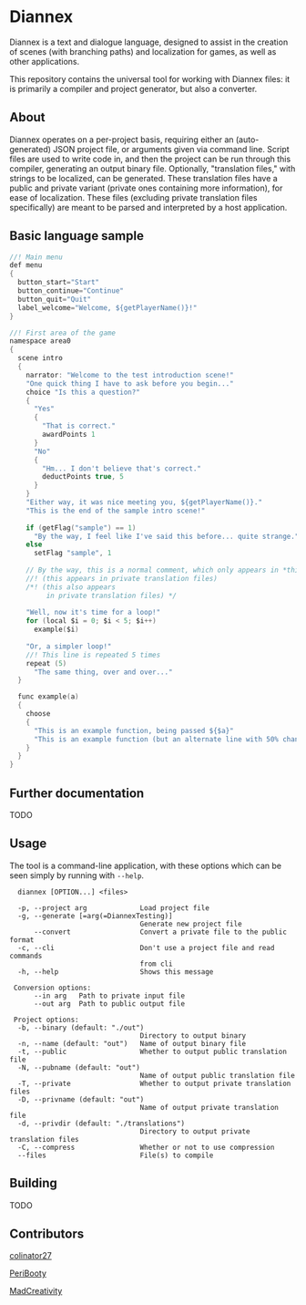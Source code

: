 # Diannex
Diannex is a text and dialogue language, designed to assist in the creation of scenes (with branching paths) and localization for games, as well as other applications.

This repository contains the universal tool for working with Diannex files: it is primarily a compiler and project generator, but also a converter.
  
## About
Diannex operates on a per-project basis, requiring either an (auto-generated) JSON project file, or arguments given via command line. Script files are used to write code in, and then the project can be run through this compiler, generating an output binary file. Optionally, "translation files," with strings to be localized, can be generated. These translation files have a public and private variant (private ones containing more information), for ease of localization. These files (excluding private translation files specifically) are meant to be parsed and interpreted by a host application.

## Basic language sample
```c
//! Main menu
def menu
{
  button_start="Start"
  button_continue="Continue"
  button_quit="Quit"
  label_welcome="Welcome, ${getPlayerName()}!"
}

//! First area of the game
namespace area0
{
  scene intro
  {
    narrator: "Welcome to the test introduction scene!"
    "One quick thing I have to ask before you begin..."
    choice "Is this a question?"
    {
      "Yes"
      {
        "That is correct."
        awardPoints 1
      }
      "No"
      {
        "Hm... I don't believe that's correct."
        deductPoints true, 5
      }
    }
    "Either way, it was nice meeting you, ${getPlayerName()}."
    "This is the end of the sample intro scene!"
    
    if (getFlag("sample") == 1)
      "By the way, I feel like I've said this before... quite strange."
    else
      setFlag "sample", 1
      
    // By the way, this is a normal comment, which only appears in *this* code, and never in a private translation file
    //! (this appears in private translation files)
    /*! (this also appears
         in private translation files) */
    
    "Well, now it's time for a loop!"
    for (local $i = 0; $i < 5; $i++)
      example($i)
    
    "Or, a simpler loop!"
    //! This line is repeated 5 times
    repeat (5)
      "The same thing, over and over..."
  }

  func example(a)
  {
    choose
    {
      "This is an example function, being passed ${$a}"
      "This is an example function (but an alternate line with 50% chance), being passed ${$a}"
    }
  }
}
```

## Further documentation
TODO

## Usage
The tool is a command-line application, with these options which can be seen simply by running with `--help`.
```
  diannex [OPTION...] <files>

  -p, --project arg             Load project file
  -g, --generate [=arg(=DiannexTesting)]
                                Generate new project file
      --convert                 Convert a private file to the public format
  -c, --cli                     Don't use a project file and read commands
                                from cli
  -h, --help                    Shows this message

 Conversion options:
      --in arg   Path to private input file
      --out arg  Path to public output file

 Project options:
  -b, --binary (default: "./out")
                                Directory to output binary
  -n, --name (default: "out")   Name of output binary file
  -t, --public                  Whether to output public translation file
  -N, --pubname (default: "out")
                                Name of output public translation file
  -T, --private                 Whether to output private translation files
  -D, --privname (default: "out")
                                Name of output private translation file
  -d, --privdir (default: "./translations")
                                Directory to output private translation files
  -C, --compress                Whether or not to use compression
  --files                       File(s) to compile
  ```
  
  ## Building
TODO
  
  ## Contributors
  [colinator27](https://github.com/colinator27)
  
  [PeriBooty](https://github.com/PeriBooty)
  
  [MadCreativity](https://github.com/aam051102)
